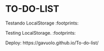 # TO-DO-LIST
<p>Testando LocalStorage :footprints:</p>
<p>Testing LocalStorage. :footprints:</p>
Deploy: https://gavuolo.github.io/To-do-list/
